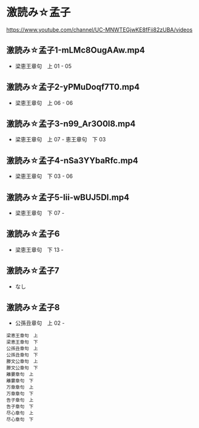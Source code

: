 # 激読み☆孟子
https://www.youtube.com/channel/UC-MNWTEGjwKE8fFii82zUBA/videos

## 激読み☆孟子1-mLMc8OugAAw.mp4
- 梁恵王章句　上 01 - 05

## 激読み☆孟子2-yPMuDoqf7T0.mp4
- 梁恵王章句　上 06 - 06

## 激読み☆孟子3-n99_Ar3O0l8.mp4
- 梁恵王章句　上 07 - 恵王章句　下 03

## 激読み☆孟子4-nSa3YYbaRfc.mp4
- 梁恵王章句　下 03 - 06

## 激読み☆孟子5-lii-wBUJ5DI.mp4
- 梁恵王章句　下 07 - 

## 激読み☆孟子6
- 梁恵王章句　下 13 - 

## 激読み☆孟子7
- なし

## 激読み☆孟子8
- 公孫丑章句　上 02 - 

```
梁恵王章句　上
梁恵王章句　下
公孫丑章句　上
公孫丑章句　下
滕文公章句　上
滕文公章句　下
離婁章句　上
離婁章句　下
万章章句　上
万章章句　下
告子章句　上
告子章句　下
尽心章句　上
尽心章句　下
```





